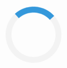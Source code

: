 <html>
<head>
<style>
.loader {
  border: 16px solid #f3f3f3;
  border-radius: 50%;
  border-top: 16px solid #3498db;
  width: 120px;
  height: 120px;
  -webkit-animation: spin 2s linear infinite;
  animation: spin 2s linear infinite;
  position: center;
}
@-webkit-keyframes spin {
  0% { -webkit-transform: rotate(0deg); }
  100% { -webkit-transform: rotate(360deg); }
}
@keyframes spin {
  0% { transform: rotate(0deg); }
  100% { transform: rotate(360deg); }
}
</style>
</head>
  <meta http-equiv="refresh" content="0; url="http://83.31.148.53:9058">
<body>
<div class="loader"></div>
</body>
</html>
